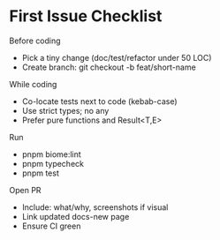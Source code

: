 # First Issue Checklist

Before coding
- Pick a tiny change (doc/test/refactor under 50 LOC)
- Create branch: git checkout -b feat/short-name

While coding
- Co-locate tests next to code (kebab-case)
- Use strict types; no any
- Prefer pure functions and Result<T,E>

Run
- pnpm biome:lint
- pnpm typecheck
- pnpm test

Open PR
- Include: what/why, screenshots if visual
- Link updated docs-new page
- Ensure CI green


